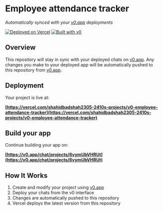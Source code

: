 # Employee attendance tracker

*Automatically synced with your [v0.app](https://v0.app) deployments*

[![Deployed on Vercel](https://img.shields.io/badge/Deployed%20on-Vercel-black?style=for-the-badge&logo=vercel)](https://vercel.com/shahidbadshah2305-2410s-projects/v0-employee-attendance-tracker)
[![Built with v0](https://img.shields.io/badge/Built%20with-v0.app-black?style=for-the-badge)](https://v0.app/chat/projects/6vymUbVHRUt)

## Overview

This repository will stay in sync with your deployed chats on [v0.app](https://v0.app).
Any changes you make to your deployed app will be automatically pushed to this repository from [v0.app](https://v0.app).

## Deployment

Your project is live at:

**[https://vercel.com/shahidbadshah2305-2410s-projects/v0-employee-attendance-tracker](https://vercel.com/shahidbadshah2305-2410s-projects/v0-employee-attendance-tracker)**

## Build your app

Continue building your app on:

**[https://v0.app/chat/projects/6vymUbVHRUt](https://v0.app/chat/projects/6vymUbVHRUt)**

## How It Works

1. Create and modify your project using [v0.app](https://v0.app)
2. Deploy your chats from the v0 interface
3. Changes are automatically pushed to this repository
4. Vercel deploys the latest version from this repository
